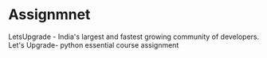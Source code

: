 # Assignmnet
LetsUpgrade - India's largest and fastest growing community of developers.
Let's Upgrade- python essential course assignment
